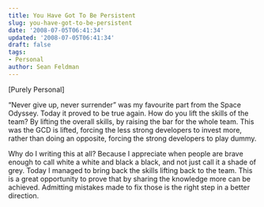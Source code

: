 ```yaml
---
title: You Have Got To Be Persistent
slug: you-have-got-to-be-persistent
date: '2008-07-05T06:41:34'
updated: '2008-07-05T06:41:34'
draft: false
tags:
- Personal
author: Sean Feldman
---
```



[Purely Personal]

“Never give up, never surrender” was my favourite part from the Space Odyssey. Today it proved to be true again. How do you lift the skills of the team? By lifting the overall skills, by raising the bar for the whole team. This was the GCD is lifted, forcing the less strong developers to invest more, rather than doing an opposite, forcing the strong developers to play dummy.

Why do I writing this at all? Because I appreciate when people are brave enough to call white a white and black a black, and not just call it a shade of grey. Today I managed to bring back the skills lifting back to the team. This is a great opportunity to prove that by sharing the knowledge more can be achieved. Admitting mistakes made to fix those is the right step in a better direction.






